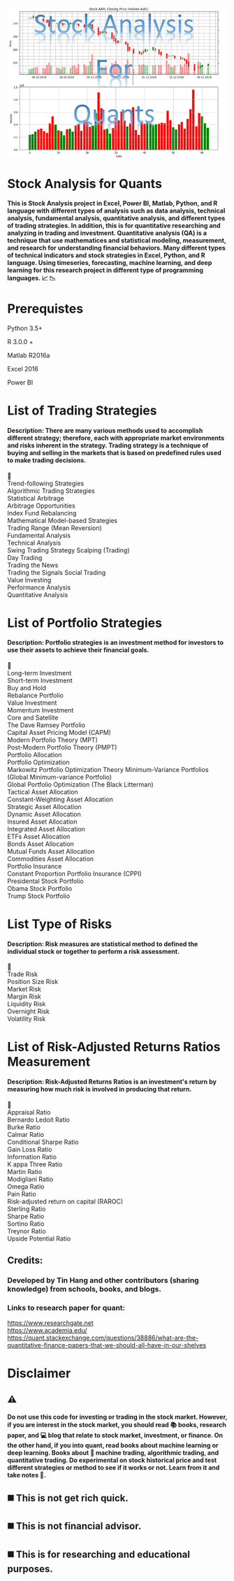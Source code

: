 <img src="StockAnalysisQuants.PNG">

# Stock Analysis for Quants  
#### This is Stock Analysis project in Excel, Power BI, Matlab, Python, and R language with different types of analysis such as data analysis, technical analysis, fundamental analysis, quantitative analysis, and different types of trading strategies. In addition, this is for quantitative researching and analyzing in trading and investment. Quantitative analysis (QA) is a technique that use mathematices and statistical modeling, measurement, and research for understanding financial behaviors. Many different types of technical indicators and stock strategies in Excel, Python, and R language. Using timeseries, forecasting, machine learning, and deep learning for this research project in different type of programming languages. :chart_with_upwards_trend: :chart_with_downwards_trend:

# Prerequistes
Python 3.5+    

R 3.0.0 +  

Matlab R2016a    

Excel 2016   

Power BI  

# List of Trading Strategies  
#### Description: There are many various methods used to accomplish different strategy; therefore, each with appropriate market environments and risks inherent in the strategy. Trading strategy is a technique of buying and selling in the markets that is based on predefined rules used to make trading decisions.  
:large_blue_diamond:  
Trend-following Strategies  
Algorithmic Trading Strategies  
Statistical Arbitrage  
Arbitrage Opportunities  
Index Fund Rebalancing  
Mathematical Model-based Strategies  
Trading Range (Mean Reversion)  
Fundamental Analysis  
Technical Analysis  
Swing Trading Strategy
Scalping (Trading)  
Day Trading    
Trading the News  
Trading the Signals 
Social Trading   
Value Investing  
Performance Analysis  
Quantitative Analysis  

# List of Portfolio Strategies 
#### Description: Portfolio strategies is an investment method for investors to use their assets to achieve their financial goals.   
:large_blue_diamond:  
Long-term Investment  
Short-term Investment  
Buy and Hold  
Rebalance Portfolio  
Value Investment  
Momentum Investment  
Core and Satellite  
The Dave Ramsey Portfolio  
Capital Asset Pricing Model (CAPM)  
Modern Portfolio Theory (MPT)  
Post-Modern Portfolio Theory (PMPT)  
Portfolio Allocation    
Portfolio Optimization    
Markowitz Portfolio Optimization Theory 
Minimum-Variance Portfolios (Global Minimum-variance Portfolio)  
Global Portfolio Optimization (The Black Litterman)    
Tactical Asset Allocation  
Constant-Weighting Asset Allocation  
Strategic Asset Allocation  
Dynamic Asset Allocation  
Insured Asset Allocation  
Integrated Asset Allocation  
ETFs Asset Allocation  
Bonds Asset Allocation  
Mutual Funds Asset Allocation  
Commodities Asset Allocation   
Portfolio Insurance  
Constant Proportion Portfolio Insurance (CPPI)   
Presidental Stock Portfolio  
Obama Stock Portfolio  
Trump Stock Portfolio  

# List Type of Risks  
#### Description: Risk measures are statistical method to defined the individual stock or together to perform a risk assessment.  
:large_blue_diamond:  
Trade Risk  
Position Size Risk    
Market Risk  
Margin Risk  
Liquidity Risk  
Overnight Risk  
Volatility Risk  

# List of Risk-Adjusted Returns Ratios Measurement   
#### Description: Risk-Adjusted Returns Ratios is an investment's return by measuring how much risk is involved in producing that return.  
:large_blue_diamond:  
Appraisal Ratio  
Bernardo Ledoit Ratio  
Burke Ratio  
Calmar Ratio  
Conditional Sharpe Ratio  
Gain Loss Ratio  
Information Ratio  
K appa Three Ratio  
Martin Ratio  
Modigliani Ratio  
Omega Ratio  
Pain Ratio  
Risk-adjusted return on capital (RAROC)  
Sterling Ratio  
Sharpe Ratio  
Sortino Ratio  
Treynor Ratio   
Upside Potential Ratio  

## Credits:
### Developed by Tin Hang and other contributors (sharing knowledge) from schools, books, and blogs.

### Links to research paper for quant:  
https://www.researchgate.net  
https://www.academia.edu/  
https://quant.stackexchange.com/questions/38886/what-are-the-quantitative-finance-papers-that-we-should-all-have-in-our-shelves  


# Disclaimer
## :warning:
#### Do not use this code for investing or trading in the stock market. However, if you are interest in the stock market, you should read :books: books, research paper, and :computer: blog that relate to stock market, investment, or finance. On the other hand, if you into quant, read books about machine learning or deep learning. Books about &#x1F4D8; machine trading, algorithmic trading, and quantitative trading. Do experimental on stock historical price and test different strategies or method to see if it works or not. Learn from it and take notes :notebook:.


## :black_medium_square: This is not get rich quick.  
## :black_medium_square: This is not financial advisor.   
## :black_medium_square: This is for researching and educational purposes.  
